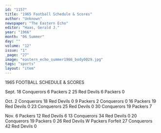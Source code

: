 ```yaml
---
id: "1157"
title: "1965 Football Schedule & Scores"
author: "Unknown"
newspaper: "The Eastern Echo"
editor: "Haas, Gerald J."
year: "1966"
month: "06 Summer"
day: ""
volume: "12"
issue: "1"
_page: "27"
image: "eastern_echo_summer1966_body0029.jpg"
tags: "sports"
layout: "item"
---
```

1965 FOOTBALL SCHEDULE & SCORES

Sept. 18 Conquerors    6 Packers        2
      25 Red Devils    6 Packers        0

Oct. 2 Conquerors     18 Red Devils     0
     9 Packers         2 Conquerors     0
    16 Packers        19 Red Devils     0
    23 Conquerors     25 Red Devils     0
    30 Conquerors     19 Packers        7

Nov. 6 Packers        12 Red Devils     6
    13 Conquerors     34 Red Devils     0
    20 Conquerors     19 Packers        0
    26 Red Devils      W Packers  Forfeit
    27 Conquerors     42 Red Devils     0
